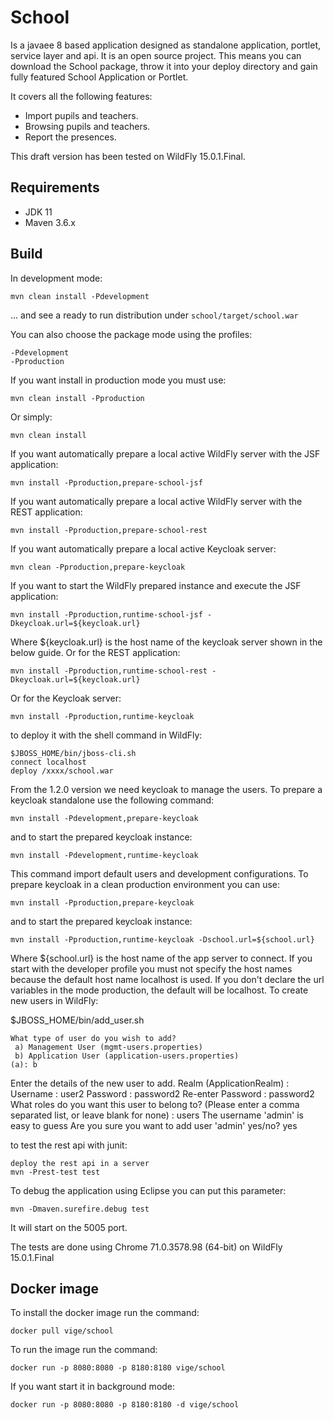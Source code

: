 School
=============
Is a javaee 8 based application designed as standalone application, portlet, service layer and api.
It is an open source project. This means you can download the School package, throw it into your deploy directory and gain fully featured School Application or Portlet.

It covers all the following features:

- Import pupils and teachers.
- Browsing pupils and teachers.
- Report the presences.

This draft version has been tested on WildFly 15.0.1.Final.

Requirements
------------

- JDK 11
- Maven 3.6.x


Build
-----

In development mode:

    mvn clean install -Pdevelopment

... and see a ready to run distribution under `school/target/school.war`

You can also choose the package mode using the profiles:

    -Pdevelopment
    -Pproduction
    
If you want install in production mode you must use:

    mvn clean install -Pproduction
    
Or simply:

    mvn clean install
    
If you want automatically prepare a local active WildFly server with the JSF application:

    mvn install -Pproduction,prepare-school-jsf
    
If you want automatically prepare a local active WildFly server with the REST application:

    mvn install -Pproduction,prepare-school-rest
    
If you want automatically prepare a local active Keycloak server:

    mvn clean -Pproduction,prepare-keycloak
    
If you want to start the WildFly prepared instance and execute the JSF application:

    mvn install -Pproduction,runtime-school-jsf -Dkeycloak.url=${keycloak.url}
    
Where ${keycloak.url} is the host name of the keycloak server shown in the below guide. Or for the REST application:

    mvn install -Pproduction,runtime-school-rest -Dkeycloak.url=${keycloak.url}
    
Or for the Keycloak server:

    mvn install -Pproduction,runtime-keycloak

to deploy it with the shell command in WildFly:

    $JBOSS_HOME/bin/jboss-cli.sh
    connect localhost
    deploy /xxxx/school.war
   
From the 1.2.0 version we need keycloak to manage the users. To prepare a keycloak standalone use the following command:

    mvn install -Pdevelopment,prepare-keycloak
    
and to start the prepared keycloak instance:

    mvn install -Pdevelopment,runtime-keycloak
    
This command import default users and development configurations. To prepare keycloak in a clean production environment you can use:

    mvn install -Pproduction,prepare-keycloak
    
and to start the prepared keycloak instance:

    mvn install -Pproduction,runtime-keycloak -Dschool.url=${school.url}
    
Where ${school.url} is the host name of the app server to connect. If you start with the developer profile you must not specify the host names because the default host name localhost is used. If you don't declare the url variables in the mode production, the default will be localhost.
To create new users in WildFly:

$JBOSS_HOME/bin/add_user.sh

    What type of user do you wish to add? 
     a) Management User (mgmt-users.properties) 
     b) Application User (application-users.properties)
    (a): b

Enter the details of the new user to add.
Realm (ApplicationRealm) : 
Username : user2
Password : password2
Re-enter Password : password2
What roles do you want this user to belong to? (Please enter a comma separated list, or leave blank for none) : users
The username 'admin' is easy to guess
Are you sure you want to add user 'admin' yes/no? yes

to test the rest api with junit:

    deploy the rest api in a server
    mvn -Prest-test test

To debug the application using Eclipse you can put this parameter:

    mvn -Dmaven.surefire.debug test

It will start on the 5005 port.

The tests are done using Chrome 71.0.3578.98 (64-bit) on WildFly 15.0.1.Final

Docker image
------------

To install the docker image run the command:

    docker pull vige/school
    
To run the image run the command:

    docker run -p 8080:8080 -p 8180:8180 vige/school
    
If you want start it in background mode:

    docker run -p 8080:8080 -p 8180:8180 -d vige/school
